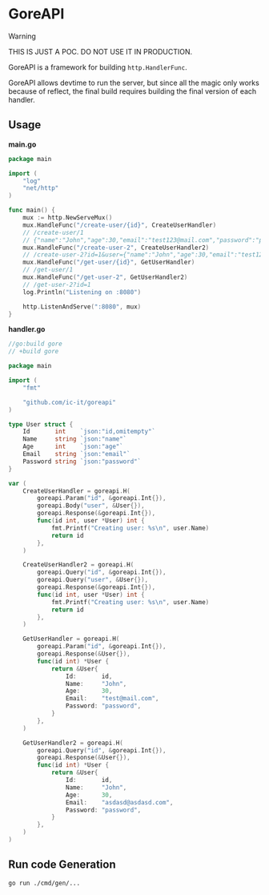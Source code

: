# GoreAPI

> [!WARNING]
> THIS IS JUST A POC. DO NOT USE IT IN PRODUCTION.

GoreAPI is a framework for building `http.HandlerFunc`.  

GoreAPI allows devtime to run the server, but since all the magic only works 
because of reflect, the final build requires building the final version of each handler. 

## Usage

**main.go**
```go
package main

import (
	"log"
	"net/http"
)

func main() {
	mux := http.NewServeMux()
	mux.HandleFunc("/create-user/{id}", CreateUserHandler)
	// /create-user/1
	// {"name":"John","age":30,"email":"test123@mail.com","password":"password"}
	mux.HandleFunc("/create-user-2", CreateUserHandler2)
	// /create-user-2?id=1&user={"name":"John","age":30,"email":"test123@mail.com","password":"password"}
	mux.HandleFunc("/get-user/{id}", GetUserHandler)
	// /get-user/1
	mux.HandleFunc("/get-user-2", GetUserHandler2)
	// /get-user-2?id=1
	log.Println("Listening on :8080")

	http.ListenAndServe(":8080", mux)
}
```

**handler.go**
```go
//go:build gore
// +build gore

package main

import (
	"fmt"

	"github.com/ic-it/goreapi"
)

type User struct {
	Id       int    `json:"id,omitempty"`
	Name     string `json:"name"`
	Age      int    `json:"age"`
	Email    string `json:"email"`
	Password string `json:"password"`
}

var (
	CreateUserHandler = goreapi.H(
		goreapi.Param("id", &goreapi.Int{}),
		goreapi.Body("user", &User{}),
		goreapi.Response(&goreapi.Int{}),
		func(id int, user *User) int {
			fmt.Printf("Creating user: %s\n", user.Name)
			return id
		},
	)

	CreateUserHandler2 = goreapi.H(
		goreapi.Query("id", &goreapi.Int{}),
		goreapi.Query("user", &User{}),
		goreapi.Response(&goreapi.Int{}),
		func(id int, user *User) int {
			fmt.Printf("Creating user: %s\n", user.Name)
			return id
		},
	)

	GetUserHandler = goreapi.H(
		goreapi.Param("id", &goreapi.Int{}),
		goreapi.Response(&User{}),
		func(id int) *User {
			return &User{
				Id:       id,
				Name:     "John",
				Age:      30,
				Email:    "test@mail.com",
				Password: "password",
			}
		},
	)

	GetUserHandler2 = goreapi.H(
		goreapi.Query("id", &goreapi.Int{}),
		goreapi.Response(&User{}),
		func(id int) *User {
			return &User{
				Id:       id,
				Name:     "John",
				Age:      30,
				Email:    "asdasd@asdasd.com",
				Password: "password",
			}
		},
	)
)
```

## Run code Generation

```bash
go run ./cmd/gen/...
```